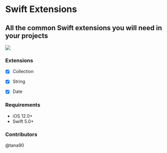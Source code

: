 # Swift Extensions
## All the common Swift extensions you will need in your projects
<a href="https://swift.org/package-manager/"><img src="https://img.shields.io/badge/SPM-supported-DE5C43.svg?style=flat"></a>


### Extensions
- [x] Collection
- [x] String
- [x] Date


### Requirements

- iOS 12.0+
- Swift 5.0+


### Contributors
@tana90
